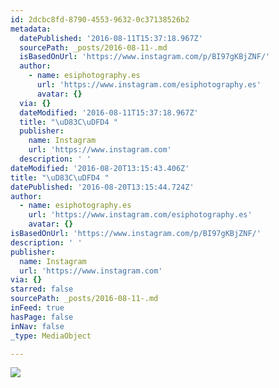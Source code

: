 ```yaml
---
id: 2dcbc8fd-8790-4553-9632-0c37138526b2
metadata:
  datePublished: '2016-08-11T15:37:18.967Z'
  sourcePath: _posts/2016-08-11-.md
  isBasedOnUrl: 'https://www.instagram.com/p/BI97gKBjZNF/'
  author:
    - name: esiphotography.es
      url: 'https://www.instagram.com/esiphotography.es'
      avatar: {}
  via: {}
  dateModified: '2016-08-11T15:37:18.967Z'
  title: "\uD83C\uDFD4 "
  publisher:
    name: Instagram
    url: 'https://www.instagram.com'
  description: ' '
dateModified: '2016-08-20T13:15:43.406Z'
title: "\uD83C\uDFD4 "
datePublished: '2016-08-20T13:15:44.724Z'
author:
  - name: esiphotography.es
    url: 'https://www.instagram.com/esiphotography.es'
    avatar: {}
isBasedOnUrl: 'https://www.instagram.com/p/BI97gKBjZNF/'
description: ' '
publisher:
  name: Instagram
  url: 'https://www.instagram.com'
via: {}
starred: false
sourcePath: _posts/2016-08-11-.md
inFeed: true
hasPage: false
inNav: false
_type: MediaObject

---
```

![](https://imgflo.herokuapp.com/graph/vahj1ThiexotieMo/ee41794012489edf06926a8135473b9f/croprotate.jpg?cropheight=440&cropwidth=640&degrees=0&input=https%3A%2F%2Fscontent.cdninstagram.com%2Ft51.2885-15%2Fs640x640%2Fsh0.08%2Fe35%2F13745092_855253704579891_531692657_n.jpg%3Fig_cache_key%3DMTMxNDQ2ODM2MDc5MjkzNzI4NQ%253D%253D.2&x=0&y=100)